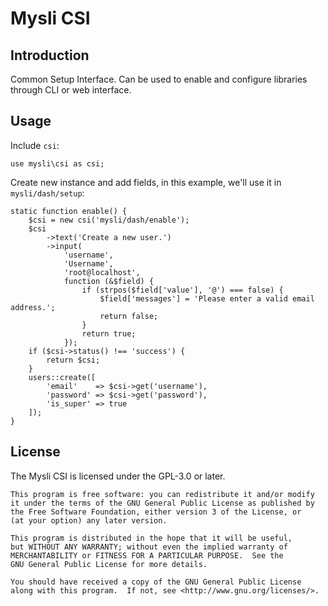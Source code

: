 # Mysli CSI

## Introduction

Common Setup Interface. Can be used to enable and configure libraries through CLI or web interface.

## Usage

Include `csi`:

    use mysli\csi as csi;

Create new instance and add fields, in this example, we'll use it in `mysli/dash/setup`:

    static function enable() {
        $csi = new csi('mysli/dash/enable');
        $csi
            ->text('Create a new user.')
            ->input(
                'username',
                'Username',
                'root@localhost',
                function (&$field) {
                    if (strpos($field['value'], '@') === false) {
                        $field['messages'] = 'Please enter a valid email address.';
                        return false;
                    }
                    return true;
                });
        if ($csi->status() !== 'success') {
            return $csi;
        }
        users::create([
            'email'    => $csi->get('username'),
            'password' => $csi->get('password'),
            'is_super' => true
        ]);
    }

## License

The Mysli CSI is licensed under the GPL-3.0 or later.

    This program is free software: you can redistribute it and/or modify
    it under the terms of the GNU General Public License as published by
    the Free Software Foundation, either version 3 of the License, or
    (at your option) any later version.

    This program is distributed in the hope that it will be useful,
    but WITHOUT ANY WARRANTY; without even the implied warranty of
    MERCHANTABILITY or FITNESS FOR A PARTICULAR PURPOSE.  See the
    GNU General Public License for more details.

    You should have received a copy of the GNU General Public License
    along with this program.  If not, see <http://www.gnu.org/licenses/>.
